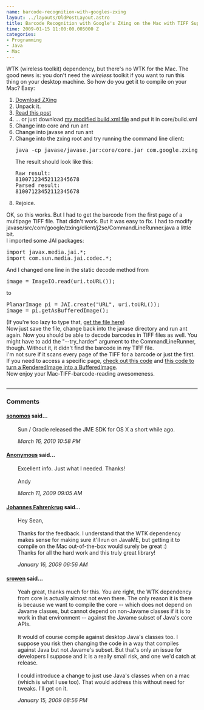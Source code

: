```yaml
--- 
name: barcode-recognition-with-googles-zxing
layout: ../layouts/OldPostLayout.astro
title: Barcode Recognition with Google's ZXing on the Mac with TIFF Support
time: 2009-01-15 11:00:00.005000 Z
categories: 
- Programming
- Java
- Mac
---
```

WTK</a> (wireless toolkit) dependency, but there's no WTK for the Mac. The good news is: you don't need the _wireless_ toolkit if you want to run this thing on your desktop machine. So how do you get it to compile on your Mac? Easy:<div>
<div><ol><li><a href="http://zxing.googlecode.com/files/ZXing-1.2.zip">Download ZXing</a></li><li>Unpack it.</li><li><a href="http://groups.google.com/group/zxing/browse_thread/thread/2ad34ac61ac6ef75/676c804d44d40947?lnk=gst&amp;q=mac#676c804d44d40947">Read this post</a></li><li>... or just download <a href="http://gist.github.com/47360">my modified build.xml file</a> and put it in core/build.xml</li><li>Change into core and run ant</li><li>Change into javase and run ant</li><li>Change into the zxing root and try running the command line client:
<pre class="prettyprint">java -cp javase/javase.jar:core/core.jar com.google.zxing.client.j2se.CommandLineRunner http://www.idautomation.com/ucc_ean_128.jpeg</pre>The result should look like this:
<pre class="prettyprint">Raw result:
81007123452112345678
Parsed result:
81007123452112345678
</pre></li><li>Rejoice.</li></ol><div>OK, so this works. But I had to get the barcode from the first page of a multipage TIFF file. That didn't work. But it was easy to fix. I had to modify javase/src/com/google/zxing/client/j2se/CommandLineRunner.java a little bit.</div><div>I imported some JAI packages:
<pre class="prettyprint">import javax.media.jai.*;
import com.sun.media.jai.codec.*;</pre></div><div>And I changed one line in the static decode method from
<pre class="prettyprint">image = ImageIO.read(uri.toURL());</pre></div><div>to
<pre class="prettyprint">PlanarImage pi = JAI.create("URL", uri.toURL());
image = pi.getAsBufferedImage();</pre></div><div>(If you're too lazy to type that, <a href="http://gist.github.com/47368">get the file here</a>)</div>Now just save the file, change back into the javase directory and run ant again. Now you should be able to decode barcodes in TIFF files as well. You might have to add the "--try_harder" argument to the CommandLineRunner, though. Without it, it didn't find the barcode in my TIFF file.</div><div>I'm not sure if it scans every page of the TIFF for a barcode or just the first. If you need to access a specific page, <a href="http://java.sun.com/products/java-media/jai/forDevelopers/samples/MultiPageRead.java">check out this code</a> and <a href="http://www.jguru.com/faq/view.jsp?EID=114602">this code to turn a RenderedImage into a BufferedImage</a>.</div><div>Now enjoy your Mac-TIFF-barcode-reading awesomeness. </div></div>
<br/><hr/><h3>Comments</h3>
<div class="swcomment"><h4><a href="http://www.blogger.com/profile/10421901636288721261">sonomos</a> said...</h4>
<p style="margin-left: 30px">Sun / Oracle released the JME SDK for OS X a short while ago.</p>
<em class="swlightgray" style="margin-left: 30px">March 16, 2010 10:58 PM</em></div>
<div class="swcomment"><h4><a href="">Anonymous</a> said...</h4>
<p style="margin-left: 30px">Excellent info. Just what I needed. Thanks!<BR/><BR/>Andy</p>
<em class="swlightgray" style="margin-left: 30px">March 11, 2009 09:05 AM</em></div>
<div class="swcomment"><h4><a href="http://www.blogger.com/profile/06650223978538123548">Johannes Fahrenkrug</a> said...</h4>
<p style="margin-left: 30px">Hey Sean,<BR/><BR/>Thanks for the feedback. I understand that the WTK dependency makes sense for making sure it'll run on JavaME, but getting it to compile on the Mac out-of-the-box would surely be great :)<BR/>Thanks for all the hard work and this truly great library!</p>
<em class="swlightgray" style="margin-left: 30px">January 16, 2009 06:56 AM</em></div>
<div class="swcomment"><h4><a href="http://www.blogger.com/profile/06524814758673314736">srowen</a> said...</h4>
<p style="margin-left: 30px">Yeah great, thanks much for this. You are right, the WTK dependency from core is actually almost not even there. The only reason it is there is because we want to compile the core -- which does not depend on Javame classes, but cannot depend on non-Javame classes if it is to work in that environment -- against the Javame subset of Java's core APIs.<BR/><BR/>It would of course compile against desktop Java's classes too. I suppose you risk then changing the code in a way that compiles against Java but not Javame's subset. But that's only an issue for developers I suppose and it is a really small risk, and one we'd catch at release.<BR/><BR/>I could introduce a change to just use Java's classes when on a mac (which is what I use too). That would address this without need for tweaks. I'll get on it.</p>
<em class="swlightgray" style="margin-left: 30px">January 15, 2009 08:56 PM</em></div>
